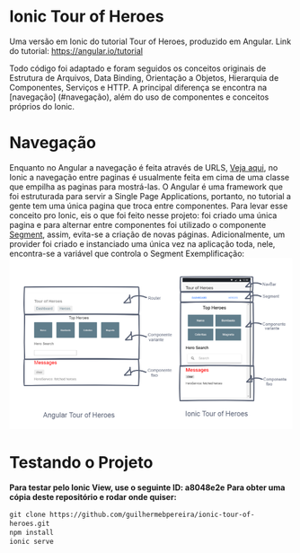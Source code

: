 # Ionic Tour of Heroes

Uma versão em Ionic do tutorial Tour of Heroes, produzido em Angular.
Link do tutorial: https://angular.io/tutorial

Todo código foi adaptado e foram seguidos os conceitos originais de Estrutura de Arquivos, 
Data Binding, Orientação a Objetos, Hierarquia de Componentes, Serviços e HTTP. A principal diferença 
se encontra na [navegação] (#navegação), além do uso de componentes e conceitos próprios do Ionic.

# Navegação

Enquanto no Angular a navegação é feita através de URLS, [Veja aqui](https://angular.io/guide/router), 
no Ionic a navegação entre paginas é usualmente feita em cima de uma classe que empilha as paginas para mostrá-las.
O Angular é uma framework que foi estruturada para servir a Single Page Applications, portanto, no tutorial a gente tem uma
única pagina que troca entre componentes. 
Para levar esse conceito pro Ionic, eis o que foi feito nesse projeto: foi criado uma única 
pagina e para alternar entre componentes foi utilizado o componente [Segment](https://ionicframework.com/docs/components/#segment), assim,
evita-se a criação de novas páginas. Adicionalmente, um provider foi criado e instanciado uma única vez na aplicação toda, nele, encontra-se
a variável que controla o Segment
Exemplificação: <br>
![Imagem comparativa entre a estrutura do Tour of Heroes do Angular e este projeto.](readme-images/tourofheroes.PNG)

# Testando o Projeto

**Para testar pelo Ionic View, use o seguinte ID: a8048e2e**
**Para obter uma cópia deste repositório e rodar onde quiser:**
```
git clone https://github.com/guilhermebpereira/ionic-tour-of-heroes.git
npm install
ionic serve
```
